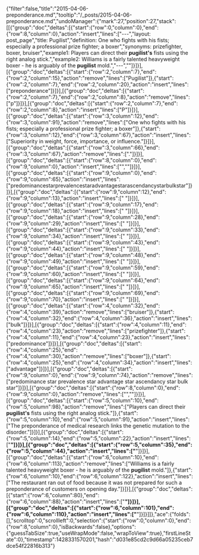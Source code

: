 {"filter":false,"title":"2015-04-06-preponderance.md","tooltip":"/_posts/2015-04-06-preponderance.md","undoManager":{"mark":27,"position":27,"stack":[[{"group":"doc","deltas":[{"start":{"row":0,"column":0},"end":{"row":8,"column":0},"action":"insert","lines":["---","layout: post_page","title: Pugilist","definition: One who fights with his fists; especially a professional prize fighter; a boxer","synonyms:  prizefighter, boxer, bruiser","example1: Players can direct their <strong>pugilist's</strong> fists using the right analog stick.","example2: Williams is a fairly talented heavyweight boxer - he is arguably of the <strong>pugilist</strong> mold.","---",""]}]}],[{"group":"doc","deltas":[{"start":{"row":2,"column":7},"end":{"row":2,"column":15},"action":"remove","lines":["Pugilist"]},{"start":{"row":2,"column":7},"end":{"row":2,"column":20},"action":"insert","lines":["preponderance"]}]}],[{"group":"doc","deltas":[{"start":{"row":2,"column":7},"end":{"row":2,"column":8},"action":"remove","lines":["p"]}]}],[{"group":"doc","deltas":[{"start":{"row":2,"column":7},"end":{"row":2,"column":8},"action":"insert","lines":["P"]}]}],[{"group":"doc","deltas":[{"start":{"row":3,"column":12},"end":{"row":3,"column":91},"action":"remove","lines":["One who fights with his fists; especially a professional prize fighter; a boxer"]},{"start":{"row":3,"column":12},"end":{"row":3,"column":67},"action":"insert","lines":["Superiority in weight, force, importance, or influence."]}]}],[{"group":"doc","deltas":[{"start":{"row":3,"column":66},"end":{"row":3,"column":67},"action":"remove","lines":["."]}]}],[{"group":"doc","deltas":[{"start":{"row":8,"column":0},"end":{"row":9,"column":0},"action":"insert","lines":["",""]}]}],[{"group":"doc","deltas":[{"start":{"row":9,"column":0},"end":{"row":9,"column":65},"action":"insert","lines":["predominancestarprevalencestaradvantagestarascendancystarbulkstar"]}]}],[{"group":"doc","deltas":[{"start":{"row":9,"column":12},"end":{"row":9,"column":13},"action":"insert","lines":[" "]}]}],[{"group":"doc","deltas":[{"start":{"row":9,"column":17},"end":{"row":9,"column":18},"action":"insert","lines":[" "]}]}],[{"group":"doc","deltas":[{"start":{"row":9,"column":28},"end":{"row":9,"column":29},"action":"insert","lines":[" "]}]}],[{"group":"doc","deltas":[{"start":{"row":9,"column":33},"end":{"row":9,"column":34},"action":"insert","lines":[" "]}]}],[{"group":"doc","deltas":[{"start":{"row":9,"column":43},"end":{"row":9,"column":44},"action":"insert","lines":[" "]}]}],[{"group":"doc","deltas":[{"start":{"row":9,"column":48},"end":{"row":9,"column":49},"action":"insert","lines":[" "]}]}],[{"group":"doc","deltas":[{"start":{"row":9,"column":59},"end":{"row":9,"column":60},"action":"insert","lines":[" "]}]}],[{"group":"doc","deltas":[{"start":{"row":9,"column":64},"end":{"row":9,"column":65},"action":"insert","lines":[" "]}]}],[{"group":"doc","deltas":[{"start":{"row":9,"column":69},"end":{"row":9,"column":70},"action":"insert","lines":[" "]}]}],[{"group":"doc","deltas":[{"start":{"row":4,"column":32},"end":{"row":4,"column":39},"action":"remove","lines":["bruiser"]},{"start":{"row":4,"column":32},"end":{"row":4,"column":36},"action":"insert","lines":["bulk"]}]}],[{"group":"doc","deltas":[{"start":{"row":4,"column":11},"end":{"row":4,"column":23},"action":"remove","lines":["prizefighter"]},{"start":{"row":4,"column":11},"end":{"row":4,"column":23},"action":"insert","lines":["predominance"]}]}],[{"group":"doc","deltas":[{"start":{"row":4,"column":25},"end":{"row":4,"column":30},"action":"remove","lines":["boxer"]},{"start":{"row":4,"column":25},"end":{"row":4,"column":34},"action":"insert","lines":["advantage"]}]}],[{"group":"doc","deltas":[{"start":{"row":9,"column":0},"end":{"row":9,"column":74},"action":"remove","lines":["predominance star prevalence star advantage star ascendancy star bulk star"]}]}],[{"group":"doc","deltas":[{"start":{"row":8,"column":0},"end":{"row":9,"column":0},"action":"remove","lines":["",""]}]}],[{"group":"doc","deltas":[{"start":{"row":5,"column":10},"end":{"row":5,"column":98},"action":"remove","lines":["Players can direct their <strong>pugilist's</strong> fists using the right analog stick."]},{"start":{"row":5,"column":10},"end":{"row":5,"column":91},"action":"insert","lines":["The preponderance of medical research links the genetic mutation to the disorder."]}]}],[{"group":"doc","deltas":[{"start":{"row":5,"column":14},"end":{"row":5,"column":22},"action":"insert","lines":["<strong>"]}]}],[{"group":"doc","deltas":[{"start":{"row":5,"column":35},"end":{"row":5,"column":44},"action":"insert","lines":["</strong>"]}]}],[{"group":"doc","deltas":[{"start":{"row":6,"column":10},"end":{"row":6,"column":113},"action":"remove","lines":["Williams is a fairly talented heavyweight boxer - he is arguably of the <strong>pugilist</strong> mold."]},{"start":{"row":6,"column":10},"end":{"row":6,"column":122},"action":"insert","lines":["The restaurant ran out of food because it was not prepared for such a preponderance of customers on opening day."]}]}],[{"group":"doc","deltas":[{"start":{"row":6,"column":80},"end":{"row":6,"column":88},"action":"insert","lines":["<strong>"]}]}],[{"group":"doc","deltas":[{"start":{"row":6,"column":101},"end":{"row":6,"column":110},"action":"insert","lines":["</strong>"]}]}]]},"ace":{"folds":[],"scrolltop":0,"scrollleft":0,"selection":{"start":{"row":0,"column":0},"end":{"row":8,"column":0},"isBackwards":false},"options":{"guessTabSize":true,"useWrapMode":false,"wrapToView":true},"firstLineState":0},"timestamp":1428331570201,"hash":"d031e85cd2c9d66a05235ceb7dce54f22816b313"}